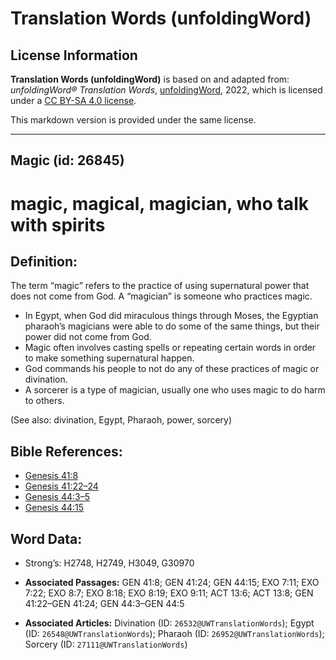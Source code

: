 # Translation Words (unfoldingWord)

## License Information

**Translation Words (unfoldingWord)** is based on and adapted from: _unfoldingWord® Translation Words_, [unfoldingWord](https://unfoldingword.org/utw), 2022, which is licensed under a [CC BY-SA 4.0 license](https://creativecommons.org/licenses/by-sa/4.0/legalcode.en).

This markdown version is provided under the same license.



--------------------------------

## Magic (id: 26845)

magic, magical, magician, who talk with spirits
===============================================

Definition:
-----------

The term “magic” refers to the practice of using supernatural power that does not come from God. A “magician” is someone who practices magic.

* In Egypt, when God did miraculous things through Moses, the Egyptian pharaoh’s magicians were able to do some of the same things, but their power did not come from God.
* Magic often involves casting spells or repeating certain words in order to make something supernatural happen.
* God commands his people to not do any of these practices of magic or divination.
* A sorcerer is a type of magician, usually one who uses magic to do harm to others.

(See also: divination, Egypt, Pharaoh, power, sorcery)

Bible References:
-----------------

* [Genesis 41:8](https://ref.ly/Gen41:8)
* [Genesis 41:22–24](https://ref.ly/Gen41:22-Gen41:24)
* [Genesis 44:3–5](https://ref.ly/Gen44:3-Gen44:5)
* [Genesis 44:15](https://ref.ly/Gen44:15)

Word Data:
----------

* Strong’s: H2748, H2749, H3049, G30970

* **Associated Passages:** GEN 41:8; GEN 41:24; GEN 44:15; EXO 7:11; EXO 7:22; EXO 8:7; EXO 8:18; EXO 8:19; EXO 9:11; ACT 13:6; ACT 13:8; GEN 41:22–GEN 41:24; GEN 44:3–GEN 44:5
* **Associated Articles:** Divination (ID: `26532@UWTranslationWords`); Egypt (ID: `26548@UWTranslationWords`); Pharaoh (ID: `26952@UWTranslationWords`); Sorcery (ID: `27111@UWTranslationWords`)

